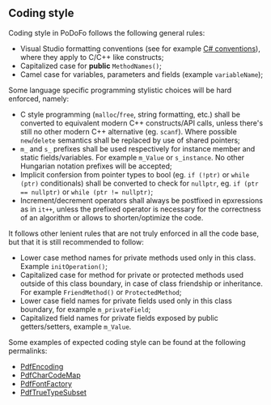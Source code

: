 ## Coding style

Coding style in PoDoFo follows the following general rules:
- Visual Studio formatting conventions (see for example [C# conventions](https://docs.microsoft.com/en-us/dotnet/csharp/fundamentals/coding-style/coding-conventions)), where they apply to C/C++ like constructs;
- Capitalized case for **public** `MethodNames()`;
- Camel case for variables, parameters and fields (example `variableName`);

Some language specific programming stylistic choices will be hard enforced, namely:
- C style programming (`malloc`/`free`, string formatting, etc.) shall be converted to equivalent modern C++ constructs/API calls, unless there's still no other modern C++ alternative (eg. `scanf`). Where possible `new`/`delete` semantics shall be replaced by use of shared pointers;
- `m_` and `s_` prefixes shall be used respectively for instance member and static fields/variables. For example `m_Value` or `s_instance`. No other Hungarian notation prefixes will be accepted;
- Implicit confersion from pointer types to bool (eg. `if (!ptr)` or `while (ptr)` conditionals) shall be converted to check for `nullptr`, eg. `if (ptr == nullptr)` or `while (ptr != nullptr)`;
- Increment/decrement operators shall always be postfixed in epxressions as in `it++`, unless the prefixed operator is necessary for the correctness of an algorithm or allows to shorten/optimize the code.

It follows other lenient rules that are not truly enforced in all the code base, but that it is still recommended to follow:

- Lower case method names for private methods used only in this class. Example `initOperation()`;
- Capitalized case for method for private or protected methods used outside of this class boundary, in case of class friendship or inheritance. For example `FriendMethod()` or `ProtectedMethod`;
- Lower case field names for private fields used only in this class boundary, for example `m_privateField`;
- Capitalized field names for private fields exposed by public getters/setters, example `m_Value`.

Some examples of expected coding style can be found at the following permalinks:

- [PdfEncoding](https://github.com/pdfmm/pdfmm/blob/588ee42ca16e0996c73a7d7887d189672ae4cc18/src/pdfmm/base/PdfEncoding.cpp)
- [PdfCharCodeMap](https://github.com/pdfmm/pdfmm/blob/588ee42ca16e0996c73a7d7887d189672ae4cc18/src/pdfmm/base/PdfCharCodeMap.cpp)
- [PdfFontFactory](https://github.com/pdfmm/pdfmm/blob/588ee42ca16e0996c73a7d7887d189672ae4cc18/src/pdfmm/base/PdfFontFactory.cpp)
- [PdfTrueTypeSubset](https://github.com/pdfmm/pdfmm/blob/588ee42ca16e0996c73a7d7887d189672ae4cc18/src/pdfmm/base/PdfFontTrueTypeSubset.cpp)
